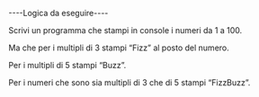 ----Logica da eseguire----

Scrivi un programma che stampi in console i numeri da 1 a 100.

Ma che per i multipli di 3 stampi “Fizz” al posto del numero.

Per i multipli di 5 stampi “Buzz”.

Per i numeri che sono sia multipli di 3 che di 5 stampi “FizzBuzz”.
